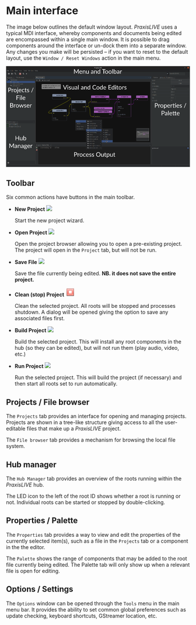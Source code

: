 # Main interface

The image below outlines the default window layout. _PraxisLIVE_ uses a typical MDI interface, whereby components and documents being edited are encompassed within a single main window. It is possible to drag components around the interface or un-dock them into a separate window. Any changes you make will be persisted – if you want to reset to the default layout, use the `Window / Reset Windows` action in the main menu.

![Main window layout](img/window-layout.png)

## Toolbar

Six common actions have buttons in the main toolbar.

* **New Project** ![](img/newProject24.png)

   Start the new project wizard.

* **Open Project** ![](img/openProject24.png)

   Open the project browser allowing you to open a pre-existing project. The project will open in the `Project` tab, but will not be run.

* **Save File** ![](img/save24.png)

   Save the file currently being edited. **NB. it does not save the entire project.**

* **Clean (stop) Project** ![](img/cleanProject24.png)

   Clean the selected project. All roots will be stopped and processes shutdown. A dialog will be opened
giving the option to save any associated files first.

* **Build Project** ![](img/build.png)

   Build the selected project. This will install any root components in the hub (so they can be edited), but will not run them (play audio, video, etc.)

* **Run Project** ![](img/run.png)

   Run the selected project. This will build the project (if necessary) and then start all roots set to run automatically.

## Projects / File browser

The `Projects` tab provides an interface for opening and managing projects. Projects are shown in a tree-like
structure giving access to all the user-editable files that make up a _PraxisLIVE_ project.

The `File browser` tab provides a mechanism for browsing the local file system.

## Hub manager

The `Hub Manager` tab provides an overview of the roots running within the _PraxisLIVE_ hub.

The LED icon to the left of the root ID shows whether a root is running or not. Individual roots can be started 
or stopped by double-clicking.

## Properties / Palette

The `Properties` tab provides a way to view and edit the properties of the currently selected item(s), such as a
file in the `Projects` tab or a component in the the editor.

The `Palette` shows the range of components that may be added to the root file currently being edited. The Palette
tab will only show up when a relevant file is open for editing.

## Options / Settings

The `Options` window can be opened through the `Tools` menu in the main menu bar. It provides the ability to set
common global preferences such as update checking, keyboard shortcuts, GStreamer location, etc.

